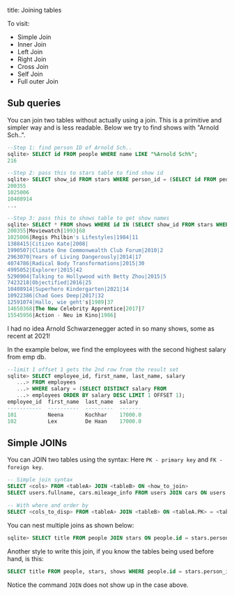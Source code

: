 title: Joining tables

To visit:
 - Simple Join
 - Inner Join
 - Left Join
 - Right Join
 - Cross Join
 - Self Join
 - Full outer Join

## Sub queries
You can join two tables without actually using a join. This is a primitive and simpler way and is less readable. Below we try to find shows with "Arnold Sch..".

```sql
--Step 1: find person ID of Arnold Sch..
sqlite> SELECT id FROM people WHERE name LIKE "%Arnold Sch%";
216

--Step 2: pass this to stars table to find show id
sqlite> SELECT show_id FROM stars WHERE person_id = (SELECT id FROM people WHERE name LIKE "%Arnold Sch%");
200355
1025006
10408914
...

--Step 3: pass this to shows table to get show names
sqlite> SELECT * FROM shows WHERE id IN (SELECT show_id FROM stars WHERE person_id = (SELECT id FROM people WHERE name LIKE "%Arnold Sch%"));
200355|Moviewatch|1993|68
1025006|Regis Philbin's Lifestyles|1984|11
1388415|Citizen Kate|2008|
1990507|Climate One Commonwealth Club Forum|2010|2
2963070|Years of Living Dangerously|2014|17
4074786|Radical Body Transformations|2015|30
4995052|Explorer|2015|42
5290904|Talking to Hollywood with Betty Zhou|2015|5
7423218|Objectified|2016|25
10408914|Superhero Kindergarten|2021|14
10922386|Chad Goes Deep|2017|32
12591074|Hallo, wie geht's|1989|37
14650368|The New Celebrity Apprentice|2017|7
15545956|Action - Neu im Kino|1986|
```
I had no idea Arnold Schwarzenegger acted in so many shows, some as recent at 2021!

In the example below, we find the employees with the second highest salary from emp db.

```sql
--limit 1 offset 1 gets the 2nd row from the result set
sqlite> SELECT employee_id, first_name, last_name, salary
   ...> FROM employees
   ...> WHERE salary = (SELECT DISTINCT salary FROM
   ...> employees ORDER BY salary DESC LIMIT 1 OFFSET 1);
employee_id  first_name  last_name  salary 
-----------  ----------  ---------  -------
101          Neena       Kochhar    17000.0
102          Lex         De Haan    17000.0
```

## Simple JOINs
You can JOIN two tables using the syntax: Here `PK - primary key` and `FK - foreign key`.
```sql
-- Simple join syntax
SELECT <cols> FROM <tableA> JOIN <tableB> ON <how_to_join>
SELECT users.fullname, cars.mileage_info FROM users JOIN cars ON users.car_name = cars.name

-- With where and order by
SELECT <cols_to_disp> FROM <tableA> JOIN <tableB> ON <tableA.PK> = <tableB.FK> WHERE <condition> ORDER BY <field>;
```

You can nest multiple joins as shown below:

```sql
sqlite> SELECT title FROM people JOIN stars ON people.id = stars.person_id JOIN shows ON stars.show_id = shows.id WHERE people.name LIKE "Arnold Sch%" ORDER BY shows.year;
```

Another style to write this join, if you know the tables being used before hand, is this:

```sql
SELECT title FROM people, stars, shows WHERE people.id = stars.person_id AND stars.show_id = shows.id AND people.name LIKE "Arnold Sch%" ORDER BY shows.year;
```
Notice the command `JOIN` does not show up in the case above.

